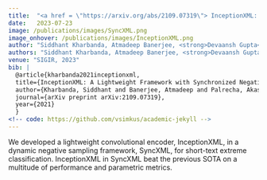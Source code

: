 ```yaml
---
title:  "<a href = \"https://arxiv.org/abs/2109.07319\"> InceptionXML: A Lightweight Framework with Synchronized Negative Sampling for Short Text Extreme Classification<a>"
date:   2023-07-23
image: /publications/images/SyncXML.png
image_onhover: /publications/images/InceptionXML.png
author: "Siddhant Kharbanda, Atmadeep Banerjee, <strong>Devaansh Gupta</strong>, Akash Palrecha, Rohit Babbar"
authors: "Siddhant Kharbanda, Atmadeep Banerjee, <strong>Devaansh Gupta</strong>, Akash Palrecha, Rohit Babbar"
venue: "SIGIR, 2023"
bib: |
  @article{kharbanda2021inceptionxml,
  title={InceptionXML: A Lightweight Framework with Synchronized Negative Sampling for Short Text Extreme Classification},
  author={Kharbanda, Siddhant and Banerjee, Atmadeep and Palrecha, Akash and Gupta, Devaansh and Babbar, Rohit},
  journal={arXiv preprint arXiv:2109.07319},
  year={2021}
  }
<!-- code: https://github.com/vsimkus/academic-jekyll -->
---
```

We developed a lightweight convolutional encoder, InceptionXML, in a dynamic negative sampling framework, SyncXML, for short-text extreme classification. InceptionXML in SyncXML beat the previous SOTA on a multitude of performance and parametric metrics.

